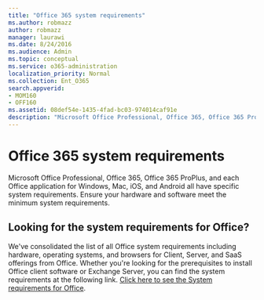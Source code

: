 ```yaml
---
title: "Office 365 system requirements"
ms.author: robmazz
author: robmazz
manager: laurawi
ms.date: 8/24/2016
ms.audience: Admin
ms.topic: conceptual
ms.service: o365-administration
localization_priority: Normal
ms.collection: Ent_O365
search.appverid:
- MOM160
- OFF160
ms.assetid: 08def54e-1435-4fad-bc03-974014caf91e
description: "Microsoft Office Professional, Office 365, Office 365 ProPlus, and each Office application for Windows, Mac, iOS, and Android all have specific system requirements. Ensure your hardware and software meet the minimum system requirements."
---
```


# Office 365 system requirements

Microsoft Office Professional, Office 365, Office 365 ProPlus, and each Office application for Windows, Mac, iOS, and Android all have specific system requirements. Ensure your hardware and software meet the minimum system requirements.
  
## Looking for the system requirements for Office?
  
We've consolidated the list of all Office system requirements including hardware, operating systems, and browsers for Client, Server, and SaaS offerings from Office. Whether you're looking for the prerequisites to install Office client software or Exchange Server, you can find the system requirements at the following link. [Click here to see the System requirements for Office](https://products.office.com/office-system-requirements).
  

